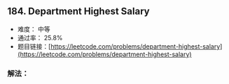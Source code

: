 ## 184. Department Highest Salary


- 难度： 中等
- 通过率： 25.8%
- 题目链接：[https://leetcode.com/problems/department-highest-salary](https://leetcode.com/problems/department-highest-salary)



### 解法：
